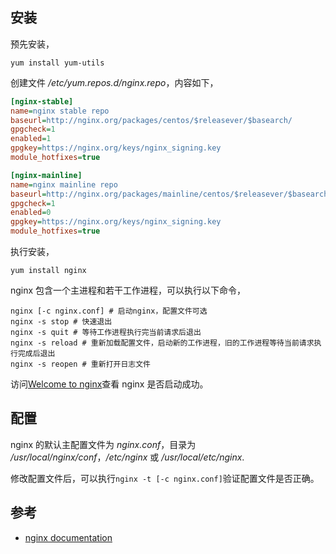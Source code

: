 ## 安装

预先安装，

```shell
yum install yum-utils
```

创建文件 _/etc/yum.repos.d/nginx.repo_，内容如下，

```ini
[nginx-stable]
name=nginx stable repo
baseurl=http://nginx.org/packages/centos/$releasever/$basearch/
gpgcheck=1
enabled=1
gpgkey=https://nginx.org/keys/nginx_signing.key
module_hotfixes=true

[nginx-mainline]
name=nginx mainline repo
baseurl=http://nginx.org/packages/mainline/centos/$releasever/$basearch/
gpgcheck=1
enabled=0
gpgkey=https://nginx.org/keys/nginx_signing.key
module_hotfixes=true
```

执行安装，

```shell
yum install nginx
```

nginx 包含一个主进程和若干工作进程，可以执行以下命令，

```shell
nginx [-c nginx.conf] # 启动nginx，配置文件可选
nginx -s stop # 快速退出
nginx -s quit # 等待工作进程执行完当前请求后退出
nginx -s reload # 重新加载配置文件，启动新的工作进程，旧的工作进程等待当前请求执行完成后退出
nginx -s reopen # 重新打开日志文件
```

访问[Welcome to nginx](http://127.0.0.1/index.html)查看 nginx 是否启动成功。

## 配置

nginx 的默认主配置文件为 _nginx.conf_，目录为 _/usr/local/nginx/conf_，_/etc/nginx_ 或 _/usr/local/etc/nginx_.

修改配置文件后，可以执行`nginx -t [-c nginx.conf]`验证配置文件是否正确。

## 参考

-   [nginx documentation](http://nginx.org/en/docs/)

